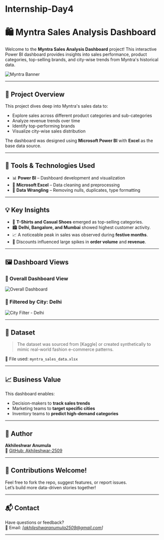 # Internship-Day4
# 🛍️ Myntra Sales Analysis Dashboard

Welcome to the **Myntra Sales Analysis Dashboard** project! This interactive Power BI dashboard provides insights into sales performance, product categories, top-selling brands, and city-wise trends from Myntra's historical data.

![Myntra Banner](https://github.com/Akhileshwar-2509/Myntra_sales_analysis/blob/main/images/banner.png)

---

## 📌 Project Overview

This project dives deep into Myntra's sales data to:
- Explore sales across different product categories and sub-categories
- Analyze revenue trends over time
- Identify top-performing brands
- Visualize city-wise sales distribution

The dashboard was designed using **Microsoft Power BI** with **Excel** as the base data source.

---

## 🧰 Tools & Technologies Used

- 📊 **Power BI** – Dashboard development and visualization
- 📄 **Microsoft Excel** – Data cleaning and preprocessing
- 🧹 **Data Wrangling** – Removing nulls, duplicates, type formatting

---

## 💡 Key Insights

- 👕 **T-Shirts and Casual Shoes** emerged as top-selling categories.
- 🏙️ **Delhi, Bangalore, and Mumbai** showed highest customer activity.
- 📈 A noticeable peak in sales was observed during **festive months**.
- 🛒 Discounts influenced large spikes in **order volume** and **revenue**.

---

## 🖼️ Dashboard Views

### 🔹 Overall Dashboard View
![Overall Dashboard](https://github.com/Akhileshwar-2509/Myntra_sales_analysis/blob/main/images/dashboard_main.png)

### 🔸 Filtered by City: Delhi
![City Filter - Delhi](https://github.com/Akhileshwar-2509/Myntra_sales_analysis/blob/main/images/dashboard_delhi.png)

---

## 📂 Dataset

> The dataset was sourced from [Kaggle] or created synthetically to mimic real-world fashion e-commerce patterns.

📁 File used: `myntra_sales_data.xlsx`

---

## 📈 Business Value

This dashboard enables:
- Decision-makers to **track sales trends**
- Marketing teams to **target specific cities**
- Inventory teams to **predict high-demand categories**

---

## 👤 Author

**Akhileshwar Anumula**  
🔗 [GitHub: Akhileshwar-2509](https://github.com/Akhileshwar-2509)

---

## 🙌 Contributions Welcome!

Feel free to fork the repo, suggest features, or report issues.  
Let’s build more data-driven stories together!

---

## 📬 Contact

Have questions or feedback?  
📧 Email: *[akhileshwaranumula2509@gmail.com]*  


---

